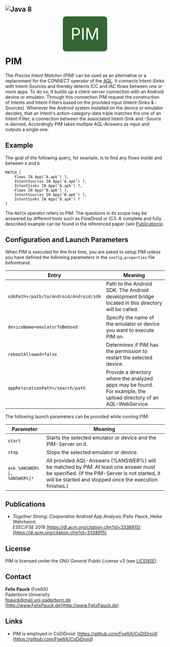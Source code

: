 ![Java 8](https://img.shields.io/badge/java-8-brightgreen.svg)
---
<p align="center">
	<br />
	<font style="color: #FFFFFF; font-size: 50px; background:#336633; border: 25px solid #336633; border-radius: 10px;">PIM</font>
</p>

# PIM
The *Precise Intent Matcher (PIM)* can be used as an alternative or a replacement for the CONNECT operator of the [AQL](https://foellix.github.io/AQL-System).
It connects Intent-Sinks with Intent-Sources and thereby detects ICC and IAC flows between one or more apps.
To do so, it builds up a client-server connection with an Android device or emulator.
Through this connection PIM request the construction of Intents and Intent-Filters based on the provided input (Intent-Sinks & -Sources).
Whenever the Android system installed on the device or emulator decides, that an Intent's action-category-data triple matches the one of an Intent-Filter, a connection between the associated Intent-Sink and -Source is derived.
Accordingly PIM takes multiple AQL-Answers as input and outputs a single one.

## Example
The goal of the following query, for example, is to find any flows inside and between `A` and `B`.

```
MATCH [
	Flows IN App(’A.apk’) ?,
	IntentSources IN App(’A.apk’) ?,
	IntentSinks IN App(’A.apk’) ?,
	Flows IN App(’B.apk’) ?,
	IntentSources IN App(’B.apk’) ?,
	IntentSinks IN App(’B.apk’) ?
]
```

The `MATCH` operator refers to PIM.
The questions in its scope may be answered by different tools such as FlowDroid or IC3.
A complete and fully described example can be found in the referenced paper (see [Publications](#Publications)).

## Configuration and Launch Parameters
When PIM is executed for the first time, you are asked to setup PIM unless you have defined the following parameters in the `config.properties` file beforehand:

| Entry | Meaning |
| ----- | ------- |
| `sdkPath=/path/to/Android/Android/sdk` | Path to the Android SDK. The Android development bridge located in this directory will be called. |
| `deviceName=emulatorToBeUsed` | Specify the name of the emulator or device you want to execute PIM on. |
| `rebootAllowed=false` | Determines if PIM has the permission to restart the selected device. |
| `appRelocationPath=/search/path` | Provide a directory where the analyzed apps may be found. For example, the upload directory of an AQL-WebService. |

The following launch parameters can be provided while running PIM:

| Parameter | Meaning |
| --------- | ------- |
| `start` | Starts the selected emulator or device and the PIM-Server on it. |
| `stop` | Stops the selected emulator or device. |
| `ask %ANSWER% [, %ANSWER%]*` | All provided AQL-Answers (%ANSWER%) will be matched by PIM. At least one answer must be specified. (If the PIM-Server is not started, it will be started and stopped once the execution finishes.) |

## Publications
- *Together Strong: Cooperative Android App Analysis* (Felix Pauck, Heike Wehrheim)  
ESEC/FSE 2019 [https://dl.acm.org/citation.cfm?id=3338915](https://dl.acm.org/citation.cfm?id=3338915)

## License
PIM is licensed under the *GNU General Public License v3* (see [LICENSE](https://github.com/FoelliX/PIM/blob/master/LICENSE)).

## Contact
**Felix Pauck** (FoelliX)  
Paderborn University  
fpauck@mail.uni-paderborn.de  
[http://www.FelixPauck.de](http://www.FelixPauck.de)

## Links
- PIM is employed in CoDiDroid: [https://github.com/FoelliX/CoDiDroid](https://github.com/FoelliX/CoDiDroid)